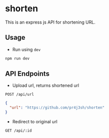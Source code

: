 # shorten

This is an express js API for shortening URL.

## Usage

- Run using `dev`

```bash
npm run dev
```

## API Endpoints

- Upload url, returns shortened url

```
POST /api/url
```

```json
{
  "url": "https://github.com/pr4j3sh/shorten"
}
```

- Redirect to original url

```
GET /api/:id
```
